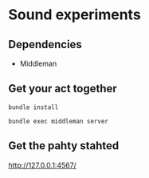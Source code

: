# Sound experiments

## Dependencies

*	Middleman

## Get your act together

`bundle install`

`bundle exec middleman server`

## Get the pahty stahted

http://127.0.0.1:4567/